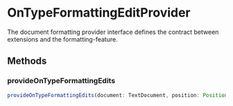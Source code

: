 # OnTypeFormattingEditProvider

The document formatting provider interface defines the contract between extensions and the formatting-feature.

## Methods

### provideOnTypeFormattingEdits

```typescript
provideOnTypeFormattingEdits(document: TextDocument, position: Position, ch: string, options: FormattingOptions, token: CancellationToken): ProviderResult<TextEdit[]>
```

[FormattingOptions]: FormattingOptions.md
[ProviderResult]: ProviderResultT.md
[Position]: Position.md
[TextEdit]: TextEdit.md
[TextDocument]: TextDocument.md
[CancellationToken]: CancellationToken.md
